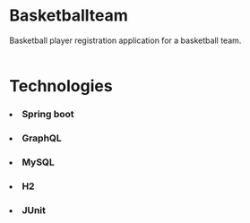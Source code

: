 # Basketballteam

Basketball player registration application for a basketball team.
<br><br>

# Technologies

### <li>Spring boot
### <li>GraphQL
### <li>MySQL
### <li>H2
### <li>JUnit

 

